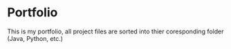 # Portfolio

This is my portfolio, all project files are sorted into thier coresponding folder (Java, Python, etc.)
